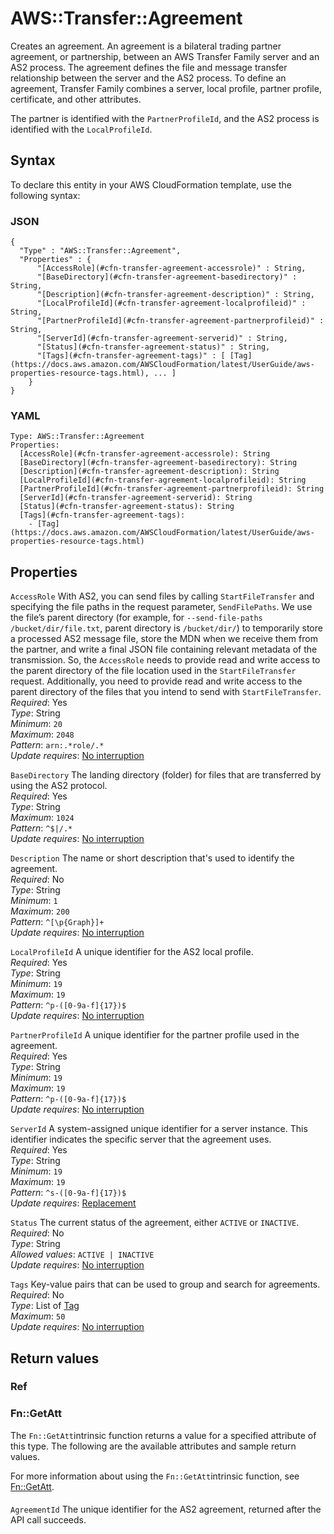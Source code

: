 # AWS::Transfer::Agreement<a name="aws-resource-transfer-agreement"></a>

Creates an agreement\. An agreement is a bilateral trading partner agreement, or partnership, between an AWS Transfer Family server and an AS2 process\. The agreement defines the file and message transfer relationship between the server and the AS2 process\. To define an agreement, Transfer Family combines a server, local profile, partner profile, certificate, and other attributes\.

The partner is identified with the `PartnerProfileId`, and the AS2 process is identified with the `LocalProfileId`\.

## Syntax<a name="aws-resource-transfer-agreement-syntax"></a>

To declare this entity in your AWS CloudFormation template, use the following syntax:

### JSON<a name="aws-resource-transfer-agreement-syntax.json"></a>

```
{
  "Type" : "AWS::Transfer::Agreement",
  "Properties" : {
      "[AccessRole](#cfn-transfer-agreement-accessrole)" : String,
      "[BaseDirectory](#cfn-transfer-agreement-basedirectory)" : String,
      "[Description](#cfn-transfer-agreement-description)" : String,
      "[LocalProfileId](#cfn-transfer-agreement-localprofileid)" : String,
      "[PartnerProfileId](#cfn-transfer-agreement-partnerprofileid)" : String,
      "[ServerId](#cfn-transfer-agreement-serverid)" : String,
      "[Status](#cfn-transfer-agreement-status)" : String,
      "[Tags](#cfn-transfer-agreement-tags)" : [ [Tag](https://docs.aws.amazon.com/AWSCloudFormation/latest/UserGuide/aws-properties-resource-tags.html), ... ]
    }
}
```

### YAML<a name="aws-resource-transfer-agreement-syntax.yaml"></a>

```
Type: AWS::Transfer::Agreement
Properties: 
  [AccessRole](#cfn-transfer-agreement-accessrole): String
  [BaseDirectory](#cfn-transfer-agreement-basedirectory): String
  [Description](#cfn-transfer-agreement-description): String
  [LocalProfileId](#cfn-transfer-agreement-localprofileid): String
  [PartnerProfileId](#cfn-transfer-agreement-partnerprofileid): String
  [ServerId](#cfn-transfer-agreement-serverid): String
  [Status](#cfn-transfer-agreement-status): String
  [Tags](#cfn-transfer-agreement-tags): 
    - [Tag](https://docs.aws.amazon.com/AWSCloudFormation/latest/UserGuide/aws-properties-resource-tags.html)
```

## Properties<a name="aws-resource-transfer-agreement-properties"></a>

`AccessRole`  <a name="cfn-transfer-agreement-accessrole"></a>
With AS2, you can send files by calling `StartFileTransfer` and specifying the file paths in the request parameter, `SendFilePaths`\. We use the file’s parent directory \(for example, for `--send-file-paths /bucket/dir/file.txt`, parent directory is `/bucket/dir/`\) to temporarily store a processed AS2 message file, store the MDN when we receive them from the partner, and write a final JSON file containing relevant metadata of the transmission\. So, the `AccessRole` needs to provide read and write access to the parent directory of the file location used in the `StartFileTransfer` request\. Additionally, you need to provide read and write access to the parent directory of the files that you intend to send with `StartFileTransfer`\.  
*Required*: Yes  
*Type*: String  
*Minimum*: `20`  
*Maximum*: `2048`  
*Pattern*: `arn:.*role/.*`  
*Update requires*: [No interruption](https://docs.aws.amazon.com/AWSCloudFormation/latest/UserGuide/using-cfn-updating-stacks-update-behaviors.html#update-no-interrupt)

`BaseDirectory`  <a name="cfn-transfer-agreement-basedirectory"></a>
The landing directory \(folder\) for files that are transferred by using the AS2 protocol\.  
*Required*: Yes  
*Type*: String  
*Maximum*: `1024`  
*Pattern*: `^$|/.*`  
*Update requires*: [No interruption](https://docs.aws.amazon.com/AWSCloudFormation/latest/UserGuide/using-cfn-updating-stacks-update-behaviors.html#update-no-interrupt)

`Description`  <a name="cfn-transfer-agreement-description"></a>
The name or short description that's used to identify the agreement\.  
*Required*: No  
*Type*: String  
*Minimum*: `1`  
*Maximum*: `200`  
*Pattern*: `^[\p{Graph}]+`  
*Update requires*: [No interruption](https://docs.aws.amazon.com/AWSCloudFormation/latest/UserGuide/using-cfn-updating-stacks-update-behaviors.html#update-no-interrupt)

`LocalProfileId`  <a name="cfn-transfer-agreement-localprofileid"></a>
A unique identifier for the AS2 local profile\.  
*Required*: Yes  
*Type*: String  
*Minimum*: `19`  
*Maximum*: `19`  
*Pattern*: `^p-([0-9a-f]{17})$`  
*Update requires*: [No interruption](https://docs.aws.amazon.com/AWSCloudFormation/latest/UserGuide/using-cfn-updating-stacks-update-behaviors.html#update-no-interrupt)

`PartnerProfileId`  <a name="cfn-transfer-agreement-partnerprofileid"></a>
A unique identifier for the partner profile used in the agreement\.  
*Required*: Yes  
*Type*: String  
*Minimum*: `19`  
*Maximum*: `19`  
*Pattern*: `^p-([0-9a-f]{17})$`  
*Update requires*: [No interruption](https://docs.aws.amazon.com/AWSCloudFormation/latest/UserGuide/using-cfn-updating-stacks-update-behaviors.html#update-no-interrupt)

`ServerId`  <a name="cfn-transfer-agreement-serverid"></a>
A system\-assigned unique identifier for a server instance\. This identifier indicates the specific server that the agreement uses\.  
*Required*: Yes  
*Type*: String  
*Minimum*: `19`  
*Maximum*: `19`  
*Pattern*: `^s-([0-9a-f]{17})$`  
*Update requires*: [Replacement](https://docs.aws.amazon.com/AWSCloudFormation/latest/UserGuide/using-cfn-updating-stacks-update-behaviors.html#update-replacement)

`Status`  <a name="cfn-transfer-agreement-status"></a>
The current status of the agreement, either `ACTIVE` or `INACTIVE`\.  
*Required*: No  
*Type*: String  
*Allowed values*: `ACTIVE | INACTIVE`  
*Update requires*: [No interruption](https://docs.aws.amazon.com/AWSCloudFormation/latest/UserGuide/using-cfn-updating-stacks-update-behaviors.html#update-no-interrupt)

`Tags`  <a name="cfn-transfer-agreement-tags"></a>
Key\-value pairs that can be used to group and search for agreements\.  
*Required*: No  
*Type*: List of [Tag](https://docs.aws.amazon.com/AWSCloudFormation/latest/UserGuide/aws-properties-resource-tags.html)  
*Maximum*: `50`  
*Update requires*: [No interruption](https://docs.aws.amazon.com/AWSCloudFormation/latest/UserGuide/using-cfn-updating-stacks-update-behaviors.html#update-no-interrupt)

## Return values<a name="aws-resource-transfer-agreement-return-values"></a>

### Ref<a name="aws-resource-transfer-agreement-return-values-ref"></a>

### Fn::GetAtt<a name="aws-resource-transfer-agreement-return-values-fn--getatt"></a>

The `Fn::GetAtt`intrinsic function returns a value for a specified attribute of this type\. The following are the available attributes and sample return values\.

For more information about using the `Fn::GetAtt`intrinsic function, see [Fn::GetAtt](https://docs.aws.amazon.com/AWSCloudFormation/latest/UserGuide/intrinsic-function-reference-getatt.html)\.

#### <a name="aws-resource-transfer-agreement-return-values-fn--getatt-fn--getatt"></a>

`AgreementId`  <a name="AgreementId-fn::getatt"></a>
The unique identifier for the AS2 agreement, returned after the API call succeeds\.